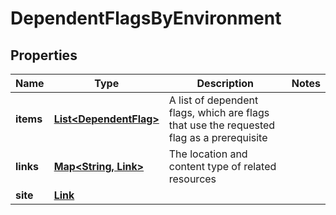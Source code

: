 

# DependentFlagsByEnvironment


## Properties

| Name | Type | Description | Notes |
|------------ | ------------- | ------------- | -------------|
|**items** | [**List&lt;DependentFlag&gt;**](DependentFlag.md) | A list of dependent flags, which are flags that use the requested flag as a prerequisite |  |
|**links** | [**Map&lt;String, Link&gt;**](Link.md) | The location and content type of related resources |  |
|**site** | [**Link**](Link.md) |  |  |



